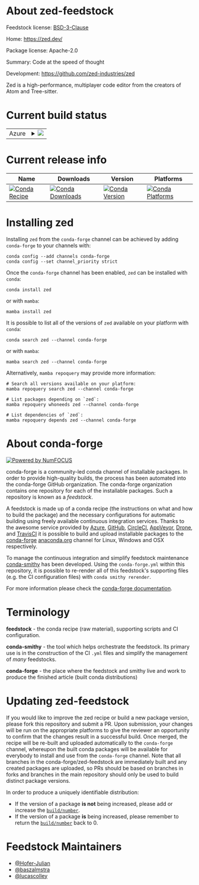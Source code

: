 About zed-feedstock
===================

Feedstock license: [BSD-3-Clause](https://github.com/conda-forge/zed-feedstock/blob/main/LICENSE.txt)

Home: https://zed.dev/

Package license: Apache-2.0

Summary: Code at the speed of thought

Development: https://github.com/zed-industries/zed

Zed is a high-performance, multiplayer code editor from the creators of Atom and Tree-sitter.

Current build status
====================


<table>
    
  <tr>
    <td>Azure</td>
    <td>
      <details>
        <summary>
          <a href="https://dev.azure.com/conda-forge/feedstock-builds/_build/latest?definitionId=26162&branchName=main">
            <img src="https://dev.azure.com/conda-forge/feedstock-builds/_apis/build/status/zed-feedstock?branchName=main">
          </a>
        </summary>
        <table>
          <thead><tr><th>Variant</th><th>Status</th></tr></thead>
          <tbody><tr>
              <td>linux_64</td>
              <td>
                <a href="https://dev.azure.com/conda-forge/feedstock-builds/_build/latest?definitionId=26162&branchName=main">
                  <img src="https://dev.azure.com/conda-forge/feedstock-builds/_apis/build/status/zed-feedstock?branchName=main&jobName=linux&configuration=linux%20linux_64_" alt="variant">
                </a>
              </td>
            </tr><tr>
              <td>osx_64</td>
              <td>
                <a href="https://dev.azure.com/conda-forge/feedstock-builds/_build/latest?definitionId=26162&branchName=main">
                  <img src="https://dev.azure.com/conda-forge/feedstock-builds/_apis/build/status/zed-feedstock?branchName=main&jobName=osx&configuration=osx%20osx_64_" alt="variant">
                </a>
              </td>
            </tr><tr>
              <td>osx_arm64</td>
              <td>
                <a href="https://dev.azure.com/conda-forge/feedstock-builds/_build/latest?definitionId=26162&branchName=main">
                  <img src="https://dev.azure.com/conda-forge/feedstock-builds/_apis/build/status/zed-feedstock?branchName=main&jobName=osx&configuration=osx%20osx_arm64_" alt="variant">
                </a>
              </td>
            </tr><tr>
              <td>win_64</td>
              <td>
                <a href="https://dev.azure.com/conda-forge/feedstock-builds/_build/latest?definitionId=26162&branchName=main">
                  <img src="https://dev.azure.com/conda-forge/feedstock-builds/_apis/build/status/zed-feedstock?branchName=main&jobName=win&configuration=win%20win_64_" alt="variant">
                </a>
              </td>
            </tr>
          </tbody>
        </table>
      </details>
    </td>
  </tr>
</table>

Current release info
====================

| Name | Downloads | Version | Platforms |
| --- | --- | --- | --- |
| [![Conda Recipe](https://img.shields.io/badge/recipe-zed-green.svg)](https://anaconda.org/conda-forge/zed) | [![Conda Downloads](https://img.shields.io/conda/dn/conda-forge/zed.svg)](https://anaconda.org/conda-forge/zed) | [![Conda Version](https://img.shields.io/conda/vn/conda-forge/zed.svg)](https://anaconda.org/conda-forge/zed) | [![Conda Platforms](https://img.shields.io/conda/pn/conda-forge/zed.svg)](https://anaconda.org/conda-forge/zed) |

Installing zed
==============

Installing `zed` from the `conda-forge` channel can be achieved by adding `conda-forge` to your channels with:

```
conda config --add channels conda-forge
conda config --set channel_priority strict
```

Once the `conda-forge` channel has been enabled, `zed` can be installed with `conda`:

```
conda install zed
```

or with `mamba`:

```
mamba install zed
```

It is possible to list all of the versions of `zed` available on your platform with `conda`:

```
conda search zed --channel conda-forge
```

or with `mamba`:

```
mamba search zed --channel conda-forge
```

Alternatively, `mamba repoquery` may provide more information:

```
# Search all versions available on your platform:
mamba repoquery search zed --channel conda-forge

# List packages depending on `zed`:
mamba repoquery whoneeds zed --channel conda-forge

# List dependencies of `zed`:
mamba repoquery depends zed --channel conda-forge
```


About conda-forge
=================

[![Powered by
NumFOCUS](https://img.shields.io/badge/powered%20by-NumFOCUS-orange.svg?style=flat&colorA=E1523D&colorB=007D8A)](https://numfocus.org)

conda-forge is a community-led conda channel of installable packages.
In order to provide high-quality builds, the process has been automated into the
conda-forge GitHub organization. The conda-forge organization contains one repository
for each of the installable packages. Such a repository is known as a *feedstock*.

A feedstock is made up of a conda recipe (the instructions on what and how to build
the package) and the necessary configurations for automatic building using freely
available continuous integration services. Thanks to the awesome service provided by
[Azure](https://azure.microsoft.com/en-us/services/devops/), [GitHub](https://github.com/),
[CircleCI](https://circleci.com/), [AppVeyor](https://www.appveyor.com/),
[Drone](https://cloud.drone.io/welcome), and [TravisCI](https://travis-ci.com/)
it is possible to build and upload installable packages to the
[conda-forge](https://anaconda.org/conda-forge) [anaconda.org](https://anaconda.org/)
channel for Linux, Windows and OSX respectively.

To manage the continuous integration and simplify feedstock maintenance
[conda-smithy](https://github.com/conda-forge/conda-smithy) has been developed.
Using the ``conda-forge.yml`` within this repository, it is possible to re-render all of
this feedstock's supporting files (e.g. the CI configuration files) with ``conda smithy rerender``.

For more information please check the [conda-forge documentation](https://conda-forge.org/docs/).

Terminology
===========

**feedstock** - the conda recipe (raw material), supporting scripts and CI configuration.

**conda-smithy** - the tool which helps orchestrate the feedstock.
                   Its primary use is in the construction of the CI ``.yml`` files
                   and simplify the management of *many* feedstocks.

**conda-forge** - the place where the feedstock and smithy live and work to
                  produce the finished article (built conda distributions)


Updating zed-feedstock
======================

If you would like to improve the zed recipe or build a new
package version, please fork this repository and submit a PR. Upon submission,
your changes will be run on the appropriate platforms to give the reviewer an
opportunity to confirm that the changes result in a successful build. Once
merged, the recipe will be re-built and uploaded automatically to the
`conda-forge` channel, whereupon the built conda packages will be available for
everybody to install and use from the `conda-forge` channel.
Note that all branches in the conda-forge/zed-feedstock are
immediately built and any created packages are uploaded, so PRs should be based
on branches in forks and branches in the main repository should only be used to
build distinct package versions.

In order to produce a uniquely identifiable distribution:
 * If the version of a package **is not** being increased, please add or increase
   the [``build/number``](https://docs.conda.io/projects/conda-build/en/latest/resources/define-metadata.html#build-number-and-string).
 * If the version of a package **is** being increased, please remember to return
   the [``build/number``](https://docs.conda.io/projects/conda-build/en/latest/resources/define-metadata.html#build-number-and-string)
   back to 0.

Feedstock Maintainers
=====================

* [@Hofer-Julian](https://github.com/Hofer-Julian/)
* [@baszalmstra](https://github.com/baszalmstra/)
* [@lucascolley](https://github.com/lucascolley/)

